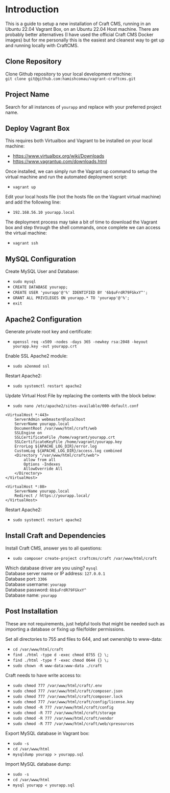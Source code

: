 # Introduction
This is a guide to setup a new installation of Craft CMS, running in an Ubuntu 22.04 Vagrant Box, on an Ubuntu 22.04 Host machine. There are probably better alternatives (I have used the official Craft CMS Docker images) but for me personally this is the easiest and cleanest way to get up and running locally with CraftCMS.

## Clone Repository

Clone Github repository to your local development machine:  
`git clone git@github.com:hamishcomau/vagrant-craftcms.git`

## Project Name

Search for all instances of `yourapp` and replace with your preferred project name.

## Deploy Vagrant Box

This requires both Virtualbox and Vagrant to be installed on your local machine:

* https://www.virtualbox.org/wiki/Downloads
* https://www.vagrantup.com/downloads.html

Once installed, we can simply run the Vagrant up command to setup the virtual machine and run the automated deployment script:

* `vagrant up`

Edit your local hosts file (not the hosts file on the Vagrant virtual machine) and add the following line:

* `192.168.56.10 yourapp.local`

The deployment process may take a bit of time to download the Vagrant box and step through the shell commands, once complete we can access the virtual machine:

* `vagrant ssh`

## MySQL Configuration

Create MySQL User and Database:

* `sudo mysql`
* `CREATE DATABASE yourapp;`
* `CREATE USER 'yourapp'@'%' IDENTIFIED BY '6b$uFrdR79FGkxY^';`
* `GRANT ALL PRIVILEGES ON yourapp.* TO 'yourapp'@'%';`
* `exit`

## Apache2 Configuration

Generate private root key and certificate:

* `openssl req -x509 -nodes -days 365 -newkey rsa:2048 -keyout yourapp.key -out yourapp.crt`

Enable SSL Apache2 module:

* `sudo a2enmod ssl`

Restart Apache2:

* `sudo systemctl restart apache2`

Update Virtual Host File by replacing the contents with the block below:

* `sudo nano /etc/apache2/sites-available/000-default.conf`

```
<VirtualHost *:443>
    ServerAdmin webmaster@localhost
    ServerName yourapp.local
    DocumentRoot /var/www/html/craft/web
    SSLEngine on
    SSLCertificateFile /home/vagrant/yourapp.crt
    SSLCertificateKeyFile /home/vagrant/yourapp.key
    ErrorLog ${APACHE_LOG_DIR}/error.log
    CustomLog ${APACHE_LOG_DIR}/access.log combined
    <Directory "/var/www/html/craft/web">
        allow from all
        Options -Indexes
        AllowOverride All
    </Directory>
</VirtualHost>

<VirtualHost *:80>
    ServerName yourapp.local
    Redirect / https://yourapp.local/
</VirtualHost>
```

Restart Apache2:

* `sudo systemctl restart apache2`

## Install Craft and Dependencies

Install Craft CMS, answer yes to all questions:

* `sudo composer create-project craftcms/craft /var/www/html/craft`

Which database driver are you using? `mysql`  
Database server name or IP address: `127.0.0.1`  
Database port: `3306`  
Database username: `yourapp`  
Database password: `6b$uFrdR79FGkxY^`  
Database name: `yourapp`

## Post Installation

These are not requirements, just helpful tools that might be needed such as importing a database or fixing up file/folder permissions.

Set all directories to 755 and files to 644, and set ownership to www-data:

* `cd /var/www/html/craft`
* `find ./html -type d -exec chmod 0755 {} \;`
* `find ./html -type f -exec chmod 0644 {} \;`
* `sudo chown -R www-data:www-data ./craft`

Craft needs to have write access to:

* `sudo chmod 777 /var/www/html/craft/.env`
* `sudo chmod 777 /var/www/html/craft/composer.json`
* `sudo chmod 777 /var/www/html/craft/composer.lock`
* `sudo chmod 777 /var/www/html/craft/config/license.key`
* `sudo chmod -R 777 /var/www/html/craft/config`
* `sudo chmod -R 777 /var/www/html/craft/storage`
* `sudo chmod -R 777 /var/www/html/craft/vendor`
* `sudo chmod -R 777 /var/www/html/craft/web/cpresources`

Export MySQL database in Vagrant box:

* `sudo -s`
* `cd /var/www/html`
* `mysqldump yourapp > yourapp.sql`

Import MySQL database dump:

* `sudo -s`
* `cd /var/www/html`
* `mysql yourapp < yourapp.sql`